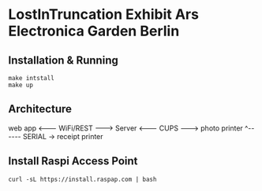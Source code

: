 # LostInTruncation Exhibit Ars Electronica Garden Berlin 

## Installation & Running
```
make intstall 
make up
```

## Architecture

web app <--- WiFi/REST ---> Server <--- CUPS ---> photo printer
				^------ SERIAL -> receipt printer

## Install Raspi Access Point
```
curl -sL https://install.raspap.com | bash
```
